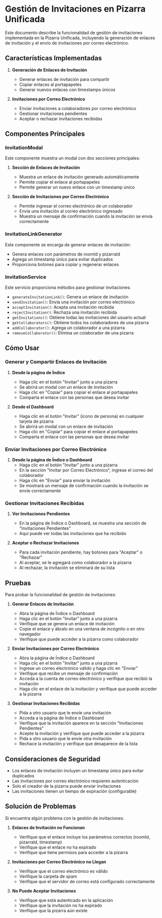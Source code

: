 # Gestión de Invitaciones en Pizarra Unificada

Este documento describe la funcionalidad de gestión de invitaciones implementada en la Pizarra Unificada, incluyendo la generación de enlaces de invitación y el envío de invitaciones por correo electrónico.

## Características Implementadas

1. **Generación de Enlaces de Invitación**
   - Generar enlaces de invitación para compartir
   - Copiar enlaces al portapapeles
   - Generar nuevos enlaces con timestamps únicos

2. **Invitaciones por Correo Electrónico**
   - Enviar invitaciones a colaboradores por correo electrónico
   - Gestionar invitaciones pendientes
   - Aceptar o rechazar invitaciones recibidas

## Componentes Principales

### InvitationModal

Este componente muestra un modal con dos secciones principales:

1. **Sección de Enlaces de Invitación**
   - Muestra un enlace de invitación generado automáticamente
   - Permite copiar el enlace al portapapeles
   - Permite generar un nuevo enlace con un timestamp único

2. **Sección de Invitaciones por Correo Electrónico**
   - Permite ingresar el correo electrónico de un colaborador
   - Envía una invitación al correo electrónico ingresado
   - Muestra un mensaje de confirmación cuando la invitación se envía correctamente

### InvitationLinkGenerator

Este componente se encarga de generar enlaces de invitación:

- Genera enlaces con parámetros de roomId y pizarraId
- Agrega un timestamp único para evitar duplicados
- Proporciona botones para copiar y regenerar enlaces

### InvitationService

Este servicio proporciona métodos para gestionar invitaciones:

- `generateInvitationLink()`: Genera un enlace de invitación
- `sendInvitation()`: Envía una invitación por correo electrónico
- `acceptInvitation()`: Acepta una invitación recibida
- `rejectInvitation()`: Rechaza una invitación recibida
- `getInvitations()`: Obtiene todas las invitaciones del usuario actual
- `getCollaborators()`: Obtiene todos los colaboradores de una pizarra
- `addCollaborator()`: Agrega un colaborador a una pizarra
- `removeCollaborator()`: Elimina un colaborador de una pizarra

## Cómo Usar

### Generar y Compartir Enlaces de Invitación

1. **Desde la página de Índice**
   - Haga clic en el botón "Invitar" junto a una pizarra
   - Se abrirá un modal con un enlace de invitación
   - Haga clic en "Copiar" para copiar el enlace al portapapeles
   - Comparta el enlace con las personas que desea invitar

2. **Desde el Dashboard**
   - Haga clic en el botón "Invitar" (icono de persona) en cualquier tarjeta de pizarra
   - Se abrirá un modal con un enlace de invitación
   - Haga clic en "Copiar" para copiar el enlace al portapapeles
   - Comparta el enlace con las personas que desea invitar

### Enviar Invitaciones por Correo Electrónico

1. **Desde la página de Índice o Dashboard**
   - Haga clic en el botón "Invitar" junto a una pizarra
   - En la sección "Invitar por Correo Electrónico", ingrese el correo del colaborador
   - Haga clic en "Enviar" para enviar la invitación
   - Se mostrará un mensaje de confirmación cuando la invitación se envíe correctamente

### Gestionar Invitaciones Recibidas

1. **Ver Invitaciones Pendientes**
   - En la página de Índice o Dashboard, se muestra una sección de "Invitaciones Pendientes"
   - Aquí puede ver todas las invitaciones que ha recibido

2. **Aceptar o Rechazar Invitaciones**
   - Para cada invitación pendiente, hay botones para "Aceptar" o "Rechazar"
   - Al aceptar, se le agregará como colaborador a la pizarra
   - Al rechazar, la invitación se eliminará de su lista

## Pruebas

Para probar la funcionalidad de gestión de invitaciones:

1. **Generar Enlaces de Invitación**
   - Abra la página de Índice o Dashboard
   - Haga clic en el botón "Invitar" junto a una pizarra
   - Verifique que se genera un enlace de invitación
   - Copie el enlace y ábralo en una ventana de incógnito o en otro navegador
   - Verifique que puede acceder a la pizarra como colaborador

2. **Enviar Invitaciones por Correo Electrónico**
   - Abra la página de Índice o Dashboard
   - Haga clic en el botón "Invitar" junto a una pizarra
   - Ingrese un correo electrónico válido y haga clic en "Enviar"
   - Verifique que recibe un mensaje de confirmación
   - Acceda a la cuenta de correo electrónico y verifique que recibió la invitación
   - Haga clic en el enlace de la invitación y verifique que puede acceder a la pizarra

3. **Gestionar Invitaciones Recibidas**
   - Pida a otro usuario que le envíe una invitación
   - Acceda a la página de Índice o Dashboard
   - Verifique que la invitación aparece en la sección "Invitaciones Pendientes"
   - Acepte la invitación y verifique que puede acceder a la pizarra
   - Pida a otro usuario que le envíe otra invitación
   - Rechace la invitación y verifique que desaparece de la lista

## Consideraciones de Seguridad

- Los enlaces de invitación incluyen un timestamp único para evitar duplicados
- Las invitaciones por correo electrónico requieren autenticación
- Solo el creador de la pizarra puede enviar invitaciones
- Las invitaciones tienen un tiempo de expiración (configurable)

## Solución de Problemas

Si encuentra algún problema con la gestión de invitaciones:

1. **Enlaces de Invitación no Funcionan**
   - Verifique que el enlace incluye los parámetros correctos (roomId, pizarraId, timestamp)
   - Verifique que el enlace no ha expirado
   - Verifique que tiene permisos para acceder a la pizarra

2. **Invitaciones por Correo Electrónico no Llegan**
   - Verifique que el correo electrónico es válido
   - Verifique la carpeta de spam
   - Verifique que el servidor de correo está configurado correctamente

3. **No Puede Aceptar Invitaciones**
   - Verifique que está autenticado en la aplicación
   - Verifique que la invitación no ha expirado
   - Verifique que la pizarra aún existe
